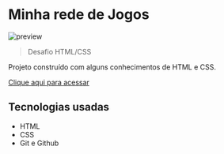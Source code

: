 # Minha rede de Jogos

![preview](./.github/preview.jpeg)

> Desafio HTML/CSS

Projeto construído com alguns conhecimentos de HTML e CSS.

[Clique aqui para acessar](https://carlosaugus1.github.io/Project_My_Games/)


## Tecnologias usadas

- HTML
- CSS
- Git e Github
